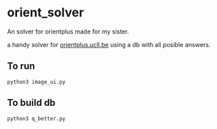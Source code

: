 # orient_solver
An solver for orientplus made for my sister.

a handy solver for [orientplus.ucll.be](orientplus.ucll.be) using a db with all posible answers.

## To run
```
python3 image_ui.py
```
## To build db
```
python3 q_better.py
```
